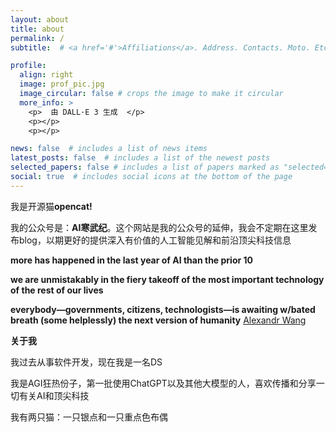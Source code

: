 ```yaml
---
layout: about
title: about
permalink: /
subtitle:  # <a href='#'>Affiliations</a>. Address. Contacts. Moto. Etc.

profile:
  align: right
  image: prof_pic.jpg
  image_circular: false # crops the image to make it circular
  more_info: >
    <p>  由 DALL·E 3 生成  </p>
    <p></p>
    <p></p>

news: false  # includes a list of news items
latest_posts: false  # includes a list of the newest posts
selected_papers: false # includes a list of papers marked as "selected={true}"
social: true  # includes social icons at the bottom of the page
---
```



我是开源猫**opencat!**

我的公众号是：**AI寒武纪**。这个网站是我的公众号的延伸，我会不定期在这里发布blog，以期更好的提供深入有价值的人工智能见解和前沿顶尖科技信息



**more has happened in the last year of AI than the prior 10**

**we are unmistakably in the fiery takeoff of the most important technology of the rest of our lives**

**everybody—governments, citizens, technologists—is awaiting w/bated breath (some helplessly) the next version of humanity**
                                                          [Alexandr Wang](https://twitter.com/alexandr_wang/status/1721898517181129107)                               



**关于我**

我过去从事软件开发，现在我是一名DS

我是AGI狂热份子，第一批使用ChatGPT以及其他大模型的人，喜欢传播和分享一切有关AI和顶尖科技

我有两只猫：一只银点和一只重点色布偶






